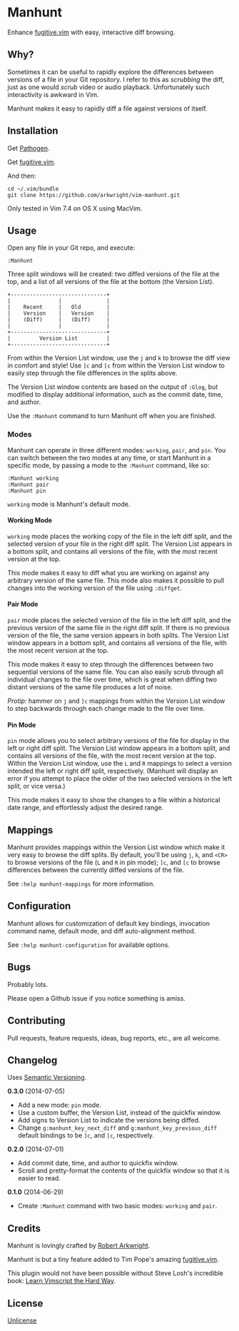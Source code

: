 # Manhunt

Enhance [fugitive.vim](https://github.com/tpope/vim-fugitive) with easy,
interactive diff browsing.

## Why?

Sometimes it can be useful to rapidly explore the differences between versions
of a file in your Git repository. I refer to this as _scrubbing_ the diff,
just as one would _scrub_ video or audio playback. Unfortunately such
interactivity is awkward in Vim.

Manhunt makes it easy to rapidly diff a file against versions of itself.

## Installation

Get [Pathogen](https://github.com/tpope/vim-pathogen).

Get [fugitive.vim](https://github.com/tpope/vim-fugitive).

And then:

    cd ~/.vim/bundle
    git clone https://github.com/arkwright/vim-manhunt.git

Only tested in Vim 7.4 on OS X using MacVim.

## Usage

Open any file in your Git repo, and execute:

    :Manhunt

Three split windows will be created: two diffed versions of the file at the
top, and a list of all versions of the file at the bottom (the Version List).

    +------------------------------+
    |               |              |
    |    Recent     |   Old        |
    |    Version    |   Version    |
    |    (Diff)     |   (Diff)     |
    |               |              |
    +------------------------------+
    |         Version List         |
    +------------------------------+

From within the Version List window, use the `j` and `k` to browse the diff
view in comfort and style! Use `]c` and `[c` from within the Version List
window to easily step through the file differences in the splits above.

The Version List window contents are based on the output of `:Glog`, but
modified to display additional information, such as the commit date, time, and
author.

Use the `:Manhunt` command to turn Manhunt off when you are finished.

### Modes

Manhunt can operate in three different modes: `working`, `pair`, and `pin`.
You can switch between the two modes at any time, or start Manhunt in a
specific mode, by passing a mode to the `:Manhunt` command, like so:

    :Manhunt working
    :Manhunt pair
    :Manhunt pin

`working` mode is Manhunt's default mode.

#### Working Mode

`working` mode places the working copy of the file in the left diff split, and
the selected version of your file in the right diff split. The Version List
appears in a bottom split, and contains all versions of the file, with the
most recent version at the top.

This mode makes it easy to diff what you are working on against any arbitrary
version of the same file. This mode also makes it possible to pull changes
into the working version of the file using `:diffget`.

#### Pair Mode

`pair` mode places the selected version of the file in the left diff split,
and the previous version of the same file in the right diff split. If there is
no previous version of the file, the same version appears in both splits. The
Version List window appears in a bottom split, and contains all versions of
the file, with the most recent version at the top.

This mode makes it easy to step through the differences between two sequential
versions of the same file. You can also easily scrub through all individual
changes to the file over time, which is great when diffing two distant
versions of the same file produces a lot of noise.

_Protip:_ hammer on `j` and `]c` mappings from within the Version List window
to step backwards through each change made to the file over time.

#### Pin Mode

`pin` mode allows you to select arbitrary versions of the file for display in
the left or right diff split. The Version List window appears in a bottom
split, and contains all versions of the file, with the most recent version at
the top. Within the Version List window, use the `L` and `R` mappings to
select a version intended the left or right diff split, respectively. (Manhunt
will display an error if you attempt to place the older of the two selected
versions in the left split, or vice versa.)

This mode makes it easy to show the changes to a file within a historical
date range, and effortlessly adjust the desired range.

## Mappings

Manhunt provides mappings within the Version List window which make it very
easy to browse the diff splits. By default, you'll be using `j`, `k`, and
`<CR>` to browse versions of the file (`L` and `R` in pin mode); `]c`, and
`[c` to browse differences between the currently diffed versions of the file.

See `:help manhunt-mappings` for more information.

## Configuration

Manhunt allows for customization of default key bindings, invocation command
name, default mode, and diff auto-alignment method.

See `:help manhunt-configuration` for available options.

## Bugs

Probably lots.

Please open a Github issue if you notice something is amiss.

## Contributing

Pull requests, feature requests, ideas, bug reports, etc., are all welcome.

## Changelog

Uses [Semantic Versioning](http://semver.org/).

**0.3.0** (2014-07-05)

* Add a new mode: `pin` mode.
* Use a custom buffer, the Version List, instead of the quickfix window.
* Add signs to Version List to indicate the versions being diffed.
* Change `g:manhunt_key_next_diff` and `g:manhunt_key_previous_diff` default
  bindings to be `]c`, and `[c`, respectively.

**0.2.0** (2014-07-01)

* Add commit date, time, and author to quickfix window.
* Scroll and pretty-format the contents of the quickfix window so that it is
  easier to read.

**0.1.0** (2014-06-29)

* Create `:Manhunt` command with two basic modes: `working` and `pair`.

## Credits

Manhunt is lovingly crafted by [Robert
Arkwright](https://github.com/arkwright).

Manhunt is but a tiny feature added to Tim Pope's amazing
[fugitive.vim](https://github.com/tpope/vim-fugitive).

This plugin would not have been possible without Steve Losh's incredible book:
[Learn Vimscript the Hard
Way](http://learnvimscriptthehardway.stevelosh.com/).

## License

[Unlicense](http://unlicense.org/)
